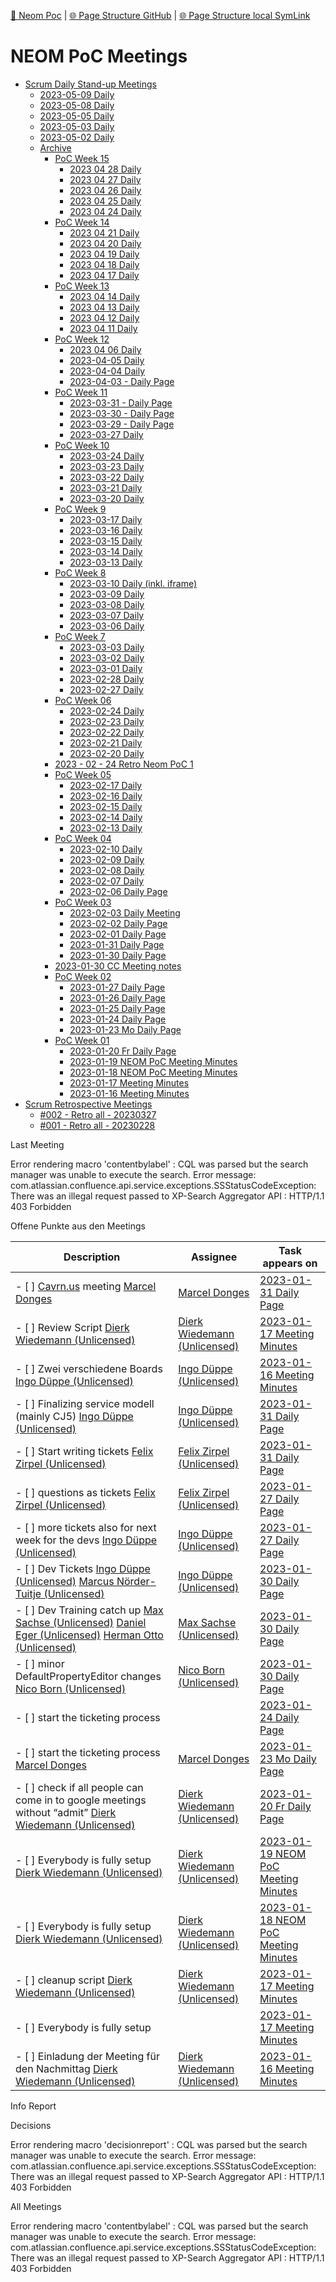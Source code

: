 [📁 Neom Poc](../neom-poc.md) | [🌐 Page Structure GitHub](/2cu.atlassian.net/wiki/spaces/CCU/pages/400000017/neom-poc-meetings.entry.md) | [🌐 Page Structure local SymLink](./neom-poc-meetings.entry.page.md)

# NEOM PoC Meetings

- [Scrum Daily Stand-up Meetings](../../../../../2cu.atlassian.net/wiki/spaces/CCU/pages/1894744084/Scrum_Daily_Stand-up_Meetings.md)
  - [2023-05-09 Daily](../../../../../2cu.atlassian.net/wiki/spaces/CCU/pages/1940422657/2023-05-09_Daily.md)
  - [2023-05-08 Daily](../../../../../2cu.atlassian.net/wiki/spaces/CCU/pages/1939767297/2023-05-08_Daily.md)
  - [2023-05-05 Daily](../../../../../2cu.atlassian.net/wiki/spaces/CCU/pages/1938980865/2023-05-05_Daily.md)
  - [2023-05-03 Daily](../../../../../2cu.atlassian.net/wiki/spaces/CCU/pages/1936654339/2023-05-03_Daily.md)
  - [2023-05-02 Daily](../../../../../2cu.atlassian.net/wiki/spaces/CCU/pages/1936031745/2023-05-02_Daily.md)
  - [Archive](../../../../../2cu.atlassian.net/wiki/spaces/CCU/pages/1889599499/Archive.md)
    - [PoC Week 15](../../../../../2cu.atlassian.net/wiki/spaces/CCU/pages/1938325505/PoC_Week_15.md)
      - [2023 04 28 Daily](../../../../../2cu.atlassian.net/wiki/spaces/CCU/pages/1935441921/2023_04_28_Daily.md)
      - [2023 04 27 Daily](../../../../../2cu.atlassian.net/wiki/spaces/CCU/pages/1934131201/2023_04_27_Daily.md)
      - [2023 04 26 Daily](../../../../../2cu.atlassian.net/wiki/spaces/CCU/pages/1932460040/2023_04_26_Daily.md)
      - [2023 04 25 Daily](../../../../../2cu.atlassian.net/wiki/spaces/CCU/pages/1932591105/2023_04_25_Daily.md)
      - [2023 04 24 Daily](../../../../../2cu.atlassian.net/wiki/spaces/CCU/pages/1930919937/2023_04_24_Daily.md)
    - [PoC Week 14](../../../../../2cu.atlassian.net/wiki/spaces/CCU/pages/1932492807/PoC_Week_14.md)
      - [2023 04 21 Daily](../../../../../2cu.atlassian.net/wiki/spaces/CCU/pages/1929838605/2023_04_21_Daily.md)
      - [2023 04 20 Daily](../../../../../2cu.atlassian.net/wiki/spaces/CCU/pages/1929019393/2023_04_20_Daily.md)
      - [2023 04 19 Daily](../../../../../2cu.atlassian.net/wiki/spaces/CCU/pages/1928298497/2023_04_19_Daily.md)
      - [2023 04 18 Daily](../../../../../2cu.atlassian.net/wiki/spaces/CCU/pages/1927413761/2023_04_18_Daily.md)
      - [2023 04 17 Daily](../../../../../2cu.atlassian.net/wiki/spaces/CCU/pages/1926299649/2023_04_17_Daily.md)
    - [PoC Week 13](../../../../../2cu.atlassian.net/wiki/spaces/CCU/pages/1928265733/PoC_Week_13.md)
      - [2023 04 14 Daily](../../../../../2cu.atlassian.net/wiki/spaces/CCU/pages/1925349377/2023_04_14_Daily.md)
      - [2023 04 13 Daily](../../../../../2cu.atlassian.net/wiki/spaces/CCU/pages/1924399105/2023_04_13_Daily.md)
      - [2023 04 12 Daily](../../../../../2cu.atlassian.net/wiki/spaces/CCU/pages/1923284993/2023_04_12_Daily.md)
      - [2023 04 11 Daily](../../../../../2cu.atlassian.net/wiki/spaces/CCU/pages/1922203649/2023_04_11_Daily.md)
    - [PoC Week 12](../../../../../2cu.atlassian.net/wiki/spaces/CCU/pages/1922531333/PoC_Week_12.md)
      - [2023 04 06 Daily](../../../../../2cu.atlassian.net/wiki/spaces/CCU/pages/1920303105/2023_04_06_Daily.md)
      - [2023-04-05 Daily](../../../../../2cu.atlassian.net/wiki/spaces/CCU/pages/1919025153/2023-04-05_Daily.md)
      - [2023-04-04 Daily](../../../../../2cu.atlassian.net/wiki/spaces/CCU/pages/1917222920/2023-04-04_Daily.md)
      - [2023-04-03 - Daily Page](../../../../../2cu.atlassian.net/wiki/spaces/CCU/pages/1916665857/2023-04-03_-_Daily_Page.md)
    - [PoC Week 11](../../../../../2cu.atlassian.net/wiki/spaces/CCU/pages/1916534785/PoC_Week_11.md)
      - [2023-03-31 - Daily Page](../../../../../2cu.atlassian.net/wiki/spaces/CCU/pages/1915420673/2023-03-31_-_Daily_Page.md)
      - [2023-03-30 - Daily Page](../../../../../2cu.atlassian.net/wiki/spaces/CCU/pages/1914470401/2023-03-30_-_Daily_Page.md)
      - [2023-03-29 - Daily Page](../../../../../2cu.atlassian.net/wiki/spaces/CCU/pages/1914175489/2023-03-29_-_Daily_Page.md)
      - [2023-03-27 Daily](../../../../../2cu.atlassian.net/wiki/spaces/CCU/pages/1912668161/2023-03-27_Daily.md)
    - [PoC Week 10](../../../../../2cu.atlassian.net/wiki/spaces/CCU/pages/1912864769/PoC_Week_10.md)
      - [2023-03-24 Daily](../../../../../2cu.atlassian.net/wiki/spaces/CCU/pages/1911619585/2023-03-24_Daily.md)
      - [2023-03-23 Daily](../../../../../2cu.atlassian.net/wiki/spaces/CCU/pages/1910669313/2023-03-23_Daily.md)
      - [2023-03-22 Daily](../../../../../2cu.atlassian.net/wiki/spaces/CCU/pages/1910046721/2023-03-22_Daily.md)
      - [2023-03-21 Daily](../../../../../2cu.atlassian.net/wiki/spaces/CCU/pages/1907097622/2023-03-21_Daily.md)
      - [2023-03-20 Daily](../../../../../2cu.atlassian.net/wiki/spaces/CCU/pages/1907097601/2023-03-20_Daily.md)
    - [PoC Week 9](../../../../../2cu.atlassian.net/wiki/spaces/CCU/pages/1906737189/PoC_Week_9.md)
      - [2023-03-17 Daily](../../../../../2cu.atlassian.net/wiki/spaces/CCU/pages/1905786881/2023-03-17_Daily.md)
      - [2023-03-16 Daily](../../../../../2cu.atlassian.net/wiki/spaces/CCU/pages/1905098753/2023-03-16_Daily.md)
      - [2023-03-15 Daily](../../../../../2cu.atlassian.net/wiki/spaces/CCU/pages/1902444562/2023-03-15_Daily.md)
      - [2023-03-14 Daily](../../../../../2cu.atlassian.net/wiki/spaces/CCU/pages/1902542849/2023-03-14_Daily.md)
      - [2023-03-13 Daily](../../../../../2cu.atlassian.net/wiki/spaces/CCU/pages/1901690894/2023-03-13_Daily.md)
    - [PoC Week 8](../../../../../2cu.atlassian.net/wiki/spaces/CCU/pages/1901920349/PoC_Week_8.md)
      - [2023-03-10 Daily (inkl. iframe)](https://2cu.atlassian.net/wiki/spaces/CCU/pages/1900150836/2023-03-10+Daily+inkl.+iframe)
      - [2023-03-09 Daily](../../../../../2cu.atlassian.net/wiki/spaces/CCU/pages/1899954209/2023-03-09_Daily.md)
      - [2023-03-08 Daily](../../../../../2cu.atlassian.net/wiki/spaces/CCU/pages/1899134977/2023-03-08_Daily.md)
      - [2023-03-07 Daily](../../../../../2cu.atlassian.net/wiki/spaces/CCU/pages/1897660417/2023-03-07_Daily.md)
      - [2023-03-06 Daily](../../../../../2cu.atlassian.net/wiki/spaces/CCU/pages/1895923739/2023-03-06_Daily.md)
    - [PoC Week 7](../../../../../2cu.atlassian.net/wiki/spaces/CCU/pages/1894481963/PoC_Week_7.md)
      - [2023-03-03 Daily](../../../../../2cu.atlassian.net/wiki/spaces/CCU/pages/1895104513/2023-03-03_Daily.md)
      - [2023-03-02 Daily](../../../../../2cu.atlassian.net/wiki/spaces/CCU/pages/1894514689/2023-03-02_Daily.md)
      - [2023-03-01 Daily](../../../../../2cu.atlassian.net/wiki/spaces/CCU/pages/1891893442/2023-03-01_Daily.md)
      - [2023-02-28 Daily](../../../../../2cu.atlassian.net/wiki/spaces/CCU/pages/1892909057/2023-02-28_Daily.md)
      - [2023-02-27 Daily](../../../../../2cu.atlassian.net/wiki/spaces/CCU/pages/1891303425/2023-02-27_Daily.md)
    - [PoC Week 06](../../../../../2cu.atlassian.net/wiki/spaces/CCU/pages/1892384781/PoC_Week_06.md)
      - [2023-02-24 Daily](../../../../../2cu.atlassian.net/wiki/spaces/CCU/pages/1889239047/2023-02-24_Daily.md)
      - [2023-02-23 Daily](../../../../../2cu.atlassian.net/wiki/spaces/CCU/pages/1889173505/2023-02-23_Daily.md)
      - [2023-02-22 Daily](../../../../../2cu.atlassian.net/wiki/spaces/CCU/pages/1887141912/2023-02-22_Daily.md)
      - [2023-02-21 Daily](../../../../../2cu.atlassian.net/wiki/spaces/CCU/pages/1887109121/2023-02-21_Daily.md)
      - [2023-02-20 Daily](../../../../../2cu.atlassian.net/wiki/spaces/CCU/pages/1885077526/2023-02-20_Daily.md)
    - [2023 - 02 - 24 Retro Neom PoC 1](../../../../../2cu.atlassian.net/wiki/spaces/CCU/pages/1888321544/2023_-_02_-_24_Retro_Neom_PoC_1.md)
    - [PoC Week 05](../../../../../2cu.atlassian.net/wiki/spaces/CCU/pages/1885208588/PoC_Week_05.md)
      - [2023-02-17 Daily](../../../../../2cu.atlassian.net/wiki/spaces/CCU/pages/1885011969/2023-02-17_Daily.md)
      - [2023-02-16 Daily](../../../../../2cu.atlassian.net/wiki/spaces/CCU/pages/1883308033/2023-02-16_Daily.md)
      - [2023-02-15 Daily](../../../../../2cu.atlassian.net/wiki/spaces/CCU/pages/1879900217/2023-02-15_Daily.md)
      - [2023-02-14 Daily](../../../../../2cu.atlassian.net/wiki/spaces/CCU/pages/1878491141/2023-02-14_Daily.md)
      - [2023-02-13 Daily](../../../../../2cu.atlassian.net/wiki/spaces/CCU/pages/1877147727/2023-02-13_Daily.md)
    - [PoC Week 04](../../../../../2cu.atlassian.net/wiki/spaces/CCU/pages/1878163461/PoC_Week_04.md)
      - [2023-02-10 Daily](../../../../../2cu.atlassian.net/wiki/spaces/CCU/pages/1875410972/2023-02-10_Daily.md)
      - [2023-02-09 Daily](../../../../../2cu.atlassian.net/wiki/spaces/CCU/pages/1873936466/2023-02-09_Daily.md)
      - [2023-02-08 Daily](../../../../../2cu.atlassian.net/wiki/spaces/CCU/pages/1874296833/2023-02-08_Daily.md)
      - [2023-02-07 Daily](../../../../../2cu.atlassian.net/wiki/spaces/CCU/pages/1871872028/2023-02-07_Daily.md)
      - [2023-02-06 Daily Page](../../../../../2cu.atlassian.net/wiki/spaces/CCU/pages/1870233684/2023-02-06_Daily_Page.md)
    - [PoC Week 03](../../../../../2cu.atlassian.net/wiki/spaces/CCU/pages/1870364738/PoC_Week_03.md)
      - [2023-02-03 Daily Meeting](../../../../../2cu.atlassian.net/wiki/spaces/CCU/pages/1869316111/2023-02-03_Daily_Meeting.md)
      - [2023-02-02 Daily Page](../../../../../2cu.atlassian.net/wiki/spaces/CCU/pages/1867677697/2023-02-02_Daily_Page.md)
      - [2023-02-01 Daily Page](../../../../../2cu.atlassian.net/wiki/spaces/CCU/pages/1865384011/2023-02-01_Daily_Page.md)
      - [2023-01-31 Daily Page](../../../../../2cu.atlassian.net/wiki/spaces/CCU/pages/1865351195/2023-01-31_Daily_Page.md)
      - [2023-01-30 Daily Page](../../../../../2cu.atlassian.net/wiki/spaces/CCU/pages/1864138753/2023-01-30_Daily_Page.md)
    - [2023-01-30 CC Meeting notes](../../../../../2cu.atlassian.net/wiki/spaces/CCU/pages/1865482255/2023-01-30_CC_Meeting_notes.md)
    - [PoC Week 02](../../../../../2cu.atlassian.net/wiki/spaces/CCU/pages/1863974923/PoC_Week_02.md)
      - [2023-01-27 Daily Page](../../../../../2cu.atlassian.net/wiki/spaces/CCU/pages/1863876609/2023-01-27_Daily_Page.md)
      - [2023-01-26 Daily Page](../../../../../2cu.atlassian.net/wiki/spaces/CCU/pages/1863254017/2023-01-26_Daily_Page.md)
      - [2023-01-25 Daily Page](../../../../../2cu.atlassian.net/wiki/spaces/CCU/pages/1861287937/2023-01-25_Daily_Page.md)
      - [2023-01-24 Daily Page](../../../../../2cu.atlassian.net/wiki/spaces/CCU/pages/1859977262/2023-01-24_Daily_Page.md)
      - [2023-01-23 Mo Daily Page](../../../../../2cu.atlassian.net/wiki/spaces/CCU/pages/1857912833/2023-01-23_Mo_Daily_Page.md)
    - [PoC Week 01](../../../../../2cu.atlassian.net/wiki/spaces/CCU/pages/1857224845/PoC_Week_01.md)
      - [2023-01-20 Fr Daily Page](../../../../../2cu.atlassian.net/wiki/spaces/CCU/pages/1857585195/2023-01-20_Fr_Daily_Page.md)
      - [2023-01-19 NEOM PoC Meeting Minutes](../../../../../2cu.atlassian.net/wiki/spaces/CCU/pages/1856110627/2023-01-19_NEOM_PoC_Meeting_Minutes.md)
      - [2023-01-18 NEOM PoC Meeting Minutes](../../../../../2cu.atlassian.net/wiki/spaces/CCU/pages/1855782913/2023-01-18_NEOM_PoC_Meeting_Minutes.md)
      - [2023-01-17 Meeting Minutes](../../../../../2cu.atlassian.net/wiki/spaces/CCU/pages/1854504961/2023-01-17_Meeting_Minutes.md)
      - [2023-01-16 Meeting Minutes](../../../../../2cu.atlassian.net/wiki/spaces/CCU/pages/1853784069/2023-01-16_Meeting_Minutes.md)
- [Scrum Retrospective Meetings](../../../../../2cu.atlassian.net/wiki/spaces/CCU/pages/1894449176/Scrum_Retrospective_Meetings.md)
  - [#002 - Retro all - 20230327](../../../../../2cu.atlassian.net/wiki/spaces/CCU/pages/1913257985/002_-_Retro_all_-_20230327.md)
  - [#001 - Retro all - 20230228](../../../../../2cu.atlassian.net/wiki/spaces/CCU/pages/1894875147/001_-_Retro_all_-_20230228.md)

Last Meeting

Error rendering macro 'contentbylabel' : CQL was parsed but the search manager was unable to execute the search. Error message: com.atlassian.confluence.api.service.exceptions.SSStatusCodeException: There was an illegal request passed to XP-Search Aggregator API : HTTP/1.1 403 Forbidden

Offene Punkte aus den Meetings

| Description | Assignee | Task appears on |
| --- | --- | --- |
| - [ ] [Cavrn.us](http://Cavrn.us) meeting [Marcel Donges](https://2cu.atlassian.net/wiki/people/557058:26fa7b10-cf49-473c-81c1-fee4e574a9f7?ref=confluence) | [Marcel Donges](/wiki/display/~557058%3A26fa7b10-cf49-473c-81c1-fee4e574a9f7) | [2023-01-31 Daily Page](/wiki/spaces/CCU/pages/1865351195/2023-01-31+Daily+Page?focusedTaskId=6) |
| - [ ] Review Script [Dierk Wiedemann (Unlicensed)](https://2cu.atlassian.net/wiki/people/63be9afe8a7d2f693bf700d4?ref=confluence) | [Dierk Wiedemann (Unlicensed)](/wiki/display/~63be9afe8a7d2f693bf700d4) | [2023-01-17 Meeting Minutes](/wiki/spaces/CCU/pages/1854504961/2023-01-17+Meeting+Minutes?focusedTaskId=10) |
| - [ ] Zwei verschiedene Boards [Ingo Düppe (Unlicensed)](https://2cu.atlassian.net/wiki/people/557058:088e148b-737b-4060-9c06-5acb903fcfe7?ref=confluence) | [Ingo Düppe (Unlicensed)](/wiki/display/~557058%3A088e148b-737b-4060-9c06-5acb903fcfe7) | [2023-01-16 Meeting Minutes](/wiki/spaces/CCU/pages/1853784069/2023-01-16+Meeting+Minutes?focusedTaskId=31) |
| - [ ] Finalizing service modell (mainly CJ5) [Ingo Düppe (Unlicensed)](https://2cu.atlassian.net/wiki/people/557058:088e148b-737b-4060-9c06-5acb903fcfe7?ref=confluence) | [Ingo Düppe (Unlicensed)](/wiki/display/~557058%3A088e148b-737b-4060-9c06-5acb903fcfe7) | [2023-01-31 Daily Page](/wiki/spaces/CCU/pages/1865351195/2023-01-31+Daily+Page?focusedTaskId=1) |
| - [ ] Start writing tickets [Felix Zirpel (Unlicensed)](https://2cu.atlassian.net/wiki/people/6098ef1c9fd9f30067fcc12c?ref=confluence) | [Felix Zirpel (Unlicensed)](/wiki/display/~6098ef1c9fd9f30067fcc12c) | [2023-01-31 Daily Page](/wiki/spaces/CCU/pages/1865351195/2023-01-31+Daily+Page?focusedTaskId=3) |
| - [ ] questions as tickets [Felix Zirpel (Unlicensed)](https://2cu.atlassian.net/wiki/people/6098ef1c9fd9f30067fcc12c?ref=confluence) | [Felix Zirpel (Unlicensed)](/wiki/display/~6098ef1c9fd9f30067fcc12c) | [2023-01-27 Daily Page](/wiki/spaces/CCU/pages/1863876609/2023-01-27+Daily+Page?focusedTaskId=5) |
| - [ ] more tickets also for next week for the devs [Ingo Düppe (Unlicensed)](https://2cu.atlassian.net/wiki/people/557058:088e148b-737b-4060-9c06-5acb903fcfe7?ref=confluence) | [Ingo Düppe (Unlicensed)](/wiki/display/~557058%3A088e148b-737b-4060-9c06-5acb903fcfe7) | [2023-01-27 Daily Page](/wiki/spaces/CCU/pages/1863876609/2023-01-27+Daily+Page?focusedTaskId=6) |
| - [ ] Dev Tickets [Ingo Düppe (Unlicensed)](https://2cu.atlassian.net/wiki/people/557058:088e148b-737b-4060-9c06-5acb903fcfe7?ref=confluence) [Marcus Nörder-Tuitje (Unlicensed)](https://2cu.atlassian.net/wiki/people/5add880b54919b24671061ec?ref=confluence) | [Ingo Düppe (Unlicensed)](/wiki/display/~557058%3A088e148b-737b-4060-9c06-5acb903fcfe7) | [2023-01-30 Daily Page](/wiki/spaces/CCU/pages/1864138753/2023-01-30+Daily+Page?focusedTaskId=1) |
| - [ ] Dev Training catch up [Max Sachse (Unlicensed)](https://2cu.atlassian.net/wiki/people/61e527d508c1f7006a08aa11?ref=confluence) [Daniel Eger (Unlicensed)](https://2cu.atlassian.net/wiki/people/61b8580091c049006fafe159?ref=confluence) [Herman Otto (Unlicensed)](https://2cu.atlassian.net/wiki/people/63c15bed49a31f95b8743bb2?ref=confluence) | [Max Sachse (Unlicensed)](/wiki/display/~61e527d508c1f7006a08aa11) | [2023-01-30 Daily Page](/wiki/spaces/CCU/pages/1864138753/2023-01-30+Daily+Page?focusedTaskId=2) |
| - [ ] minor DefaultPropertyEditor changes [Nico Born (Unlicensed)](https://2cu.atlassian.net/wiki/people/63c15f6c157d36f444853b0b?ref=confluence) | [Nico Born (Unlicensed)](/wiki/display/~63c15f6c157d36f444853b0b) | [2023-01-30 Daily Page](/wiki/spaces/CCU/pages/1864138753/2023-01-30+Daily+Page?focusedTaskId=4) |
| - [ ] start the ticketing process |     | [2023-01-24 Daily Page](/wiki/spaces/CCU/pages/1859977262/2023-01-24+Daily+Page?focusedTaskId=1) |
| - [ ] start the ticketing process [Marcel Donges](https://2cu.atlassian.net/wiki/people/557058:26fa7b10-cf49-473c-81c1-fee4e574a9f7?ref=confluence) | [Marcel Donges](/wiki/display/~557058%3A26fa7b10-cf49-473c-81c1-fee4e574a9f7) | [2023-01-23 Mo Daily Page](/wiki/spaces/CCU/pages/1857912833/2023-01-23+Mo+Daily+Page?focusedTaskId=4) |
| - [ ] check if all people can come in to google meetings without “admit” [Dierk Wiedemann (Unlicensed)](https://2cu.atlassian.net/wiki/people/63be9afe8a7d2f693bf700d4?ref=confluence) | [Dierk Wiedemann (Unlicensed)](/wiki/display/~63be9afe8a7d2f693bf700d4) | [2023-01-20 Fr Daily Page](/wiki/spaces/CCU/pages/1857585195/2023-01-20+Fr+Daily+Page?focusedTaskId=5) |
| - [ ] Everybody is fully setup [Dierk Wiedemann (Unlicensed)](https://2cu.atlassian.net/wiki/people/63be9afe8a7d2f693bf700d4?ref=confluence) | [Dierk Wiedemann (Unlicensed)](/wiki/display/~63be9afe8a7d2f693bf700d4) | [2023-01-19 NEOM PoC Meeting Minutes](/wiki/spaces/CCU/pages/1856110627/2023-01-19+NEOM+PoC+Meeting+Minutes?focusedTaskId=1) |
| - [ ] Everybody is fully setup [Dierk Wiedemann (Unlicensed)](https://2cu.atlassian.net/wiki/people/63be9afe8a7d2f693bf700d4?ref=confluence) | [Dierk Wiedemann (Unlicensed)](/wiki/display/~63be9afe8a7d2f693bf700d4) | [2023-01-18 NEOM PoC Meeting Minutes](/wiki/spaces/CCU/pages/1855782913/2023-01-18+NEOM+PoC+Meeting+Minutes?focusedTaskId=1) |
| - [ ] cleanup script [Dierk Wiedemann (Unlicensed)](https://2cu.atlassian.net/wiki/people/63be9afe8a7d2f693bf700d4?ref=confluence) | [Dierk Wiedemann (Unlicensed)](/wiki/display/~63be9afe8a7d2f693bf700d4) | [2023-01-17 Meeting Minutes](/wiki/spaces/CCU/pages/1854504961/2023-01-17+Meeting+Minutes?focusedTaskId=8) |
| - [ ] Everybody is fully setup |     | [2023-01-17 Meeting Minutes](/wiki/spaces/CCU/pages/1854504961/2023-01-17+Meeting+Minutes?focusedTaskId=2) |
| - [ ] Einladung der Meeting für den Nachmittag [Dierk Wiedemann (Unlicensed)](https://2cu.atlassian.net/wiki/people/63be9afe8a7d2f693bf700d4?ref=confluence) | [Dierk Wiedemann (Unlicensed)](/wiki/display/~63be9afe8a7d2f693bf700d4) | [2023-01-16 Meeting Minutes](/wiki/spaces/CCU/pages/1853784069/2023-01-16+Meeting+Minutes?focusedTaskId=30) |

Info Report

   

Decisions

Error rendering macro 'decisionreport' : CQL was parsed but the search manager was unable to execute the search. Error message: com.atlassian.confluence.api.service.exceptions.SSStatusCodeException: There was an illegal request passed to XP-Search Aggregator API : HTTP/1.1 403 Forbidden

All Meetings

Error rendering macro 'contentbylabel' : CQL was parsed but the search manager was unable to execute the search. Error message: com.atlassian.confluence.api.service.exceptions.SSStatusCodeException: There was an illegal request passed to XP-Search Aggregator API : HTTP/1.1 403 Forbidden
